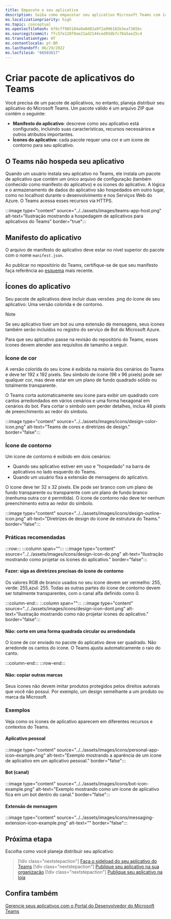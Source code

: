 ```yaml
---
title: Empacote o seu aplicativo
description: Saiba como empacotar seu aplicativo Microsoft Teams com ícones para teste, carregamento e publicação na loja.
ms.localizationpriority: high
ms.topic: conceptual
ms.openlocfilehash: bf0cff985184a0a0d03a9f2a996182b3ea7365bc
ms.sourcegitcommit: ffc57e128f0ae21ad2144ced93db7c78a5ae25c4
ms.translationtype: HT
ms.contentlocale: pt-BR
ms.lasthandoff: 06/29/2022
ms.locfileid: "66503617"
---
```

# <a name="create-teams-app-package"></a>Criar pacote de aplicativos do Teams

Você precisa de um pacote de aplicativos, no entanto, planeja distribuir seu aplicativo do Microsoft Teams. Um pacote válido é um arquivo ZIP que contém o seguinte:

* **Manifesto do aplicativo**: descreve como seu aplicativo está configurado, incluindo suas características, recursos necessários e outros atributos importantes.
* **Ícones do aplicativo**: cada pacote requer uma cor e um ícone de contorno para seu aplicativo.

## <a name="teams-doesnt-host-your-app"></a>O Teams não hospeda seu aplicativo

Quando um usuário instala seu aplicativo no Teams, ele instala um pacote de aplicativo que contém um único arquivo de configuração (também conhecido como manifesto do aplicativo) e os ícones do aplicativo. A lógica e o armazenamento de dados do aplicativo são hospedados em outro lugar, como no localhost durante o desenvolvimento e nos Serviços Web do Azure. O Teams acessa esses recursos via HTTPS.

:::image type="content" source="../../assets/images/teams-app-host.png" alt-text="Ilustração mostrando a hospedagem de aplicativos para aplicativos do Teams" border="true":::

## <a name="app-manifest"></a>Manifesto do aplicativo

O arquivo de manifesto do aplicativo deve estar no nível superior do pacote com o nome `manifest.json`.

Ao publicar no repositório do Teams, certifique-se de que seu manifesto faça referência ao [esquema](~/resources/schema/manifest-schema.md) mais recente.

## <a name="app-icons"></a>Ícones do aplicativo

Seu pacote de aplicativos deve incluir duas versões .png do ícone de seu aplicativo: Uma versão colorida e de contorno.

> [!Note]
> Se seu aplicativo tiver um bot ou uma extensão de mensagens, seus ícones também serão incluídos no registro do serviço de Bot do Microsoft Azure.

Para que seu aplicativo passe na revisão do repositório do Teams, esses ícones devem atender aos requisitos de tamanho a seguir.

### <a name="color-icon"></a>Ícone de cor

A versão colorida do seu ícone é exibida na maioria dos cenários do Teams e deve ter 192 x 192 pixels. Seu símbolo de ícone (96 x 96 pixels) pode ser qualquer cor, mas deve estar em um plano de fundo quadrado sólido ou totalmente transparente.

O Teams corta automaticamente seu ícone para exibir um quadrado com cantos arredondados em vários cenários e uma forma hexagonal em cenários do bot. Para cortar o símbolo sem perder detalhes, inclua 48 pixels de preenchimento ao redor do símbolo.

:::image type="content" source="../../assets/images/icons/design-color-icon.png" alt-text="Teams de cores e diretrizes de design." border="false":::

### <a name="outline-icon"></a>Ícone de contorno

Um ícone de contorno é exibido em dois cenários:

* Quando seu aplicativo estiver em uso e "hospedado" na barra de aplicativos no lado esquerdo do Teams.
* Quando um usuário fixa a extensão de mensagens do aplicativo.

O ícone deve ter 32 x 32 pixels. Ele pode ser branco com um plano de fundo transparente ou transparente com um plano de fundo branco (nenhuma outra cor é permitida). O ícone de contorno não deve ter nenhum preenchimento extra ao redor do símbolo.

:::image type="content" source="../../assets/images/icons/design-outline-icon.png" alt-text="Diretrizes de design do ícone de estrutura do Teams." border="false":::

### <a name="best-practices"></a>Práticas recomendadas

:::row:::
   :::column span="":::
:::image type="content" source="../../assets/images/icons/design-icon-do.png" alt-text="Ilustração mostrando como projetar os ícones do aplicativo." border="false":::

#### <a name="do-follow-the-precise-outline-icon-guidelines"></a>Fazer: siga as diretrizes precisas do ícone de contorno

Os valores RGB de branco usados no seu ícone devem ser vermelho: 255, verde: 255,azul: 255. Todas as outras partes do ícone de contorno devem ser totalmente transparentes, com o canal alfa definido como 0.

   :::column-end:::
   :::column span="":::
:::image type="content" source="../../assets/images/icons/design-icon-dont.png" alt-text="Ilustração mostrando como não projetar ícones do aplicativo." border="false":::

#### <a name="dont-crop-in-a-circular-or-rounded-square-shape"></a>Não: corte em uma forma quadrada circular ou arredondada

O ícone de cor enviado no pacote do aplicativo deve ser quadrado. Não arredonde os cantos do ícone. O Teams ajusta automaticamente o raio do canto.

   :::column-end:::
:::row-end:::

#### <a name="dont-copy-other-brands"></a>Não: copiar outras marcas

Seus ícones não devem imitar produtos protegidos pelos direitos autorais que você não possui. Por exemplo, um design semelhante a um produto ou marca da Microsoft.

### <a name="examples"></a>Exemplos

Veja como os ícones de aplicativo aparecem em diferentes recursos e contextos do Teams.

#### <a name="personal-app"></a>Aplicativo pessoal

:::image type="content" source="../../assets/images/icons/personal-app-icon-example.png" alt-text="Exemplo mostrando a aparência de um ícone de aplicativo em um aplicativo pessoal." border="false":::

#### <a name="bot-channel"></a>Bot (canal)

:::image type="content" source="../../assets/images/icons/bot-icon-example.png" alt-text="Exemplo mostrando como um ícone de aplicativo fica em um bot dentro do canal." border="false":::

#### <a name="message-extension"></a>Extensão de mensagem

:::image type="content" source="../../assets/images/icons/messaging-extension-icon-example.png" alt-text="<alt text>" border="false":::

## <a name="next-step"></a>Próxima etapa

Escolha como você planeja distribuir seu aplicativo:

> [!div class="nextstepaction"]
> [Faça o sideload do seu aplicativo do Teams](~/concepts/deploy-and-publish/apps-upload.md)
> [!div class="nextstepaction"]
> [Publique seu aplicativo na sua organização](/MicrosoftTeams/tenant-apps-catalog-teams?toc=/microsoftteams/platform/toc.json&bc=/MicrosoftTeams/breadcrumb/toc.json)
> [!div class="nextstepaction"]
> [Publique seu aplicativo na loja](~/concepts/deploy-and-publish/appsource/publish.md)

## <a name="see-also"></a>Confira também

[Gerencie seus aplicativos com o Portal do Desenvolvedor do Microsoft Teams](~/concepts/build-and-test/teams-developer-portal.md)
